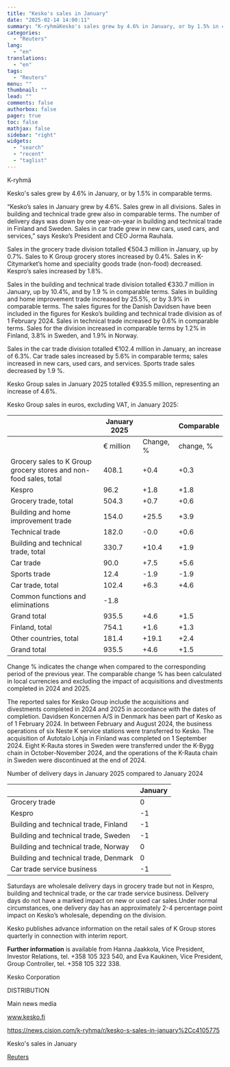 ```yaml
---
title: "Kesko's sales in January"
date: "2025-02-14 14:00:11"
summary: "K-ryhmäKesko's sales grew by 4.6% in January, or by 1.5% in comparable terms.“Kesko’s sales in January grew by 4.6%. Sales grew in all divisions. Sales in building and technical trade grew also in comparable terms. The number of delivery days was down by one year-on-year in building and technical trade..."
categories:
  - "Reuters"
lang:
  - "en"
translations:
  - "en"
tags:
  - "Reuters"
menu: ""
thumbnail: ""
lead: ""
comments: false
authorbox: false
pager: true
toc: false
mathjax: false
sidebar: "right"
widgets:
  - "search"
  - "recent"
  - "taglist"
---
```


K-ryhmä

Kesko's sales grew by 4.6% in January, or by 1.5% in comparable terms.

“Kesko’s sales in January grew by 4.6%. Sales grew in all divisions. Sales in building and technical trade grew also in comparable terms. The number of delivery days was down by one year-on-year in building and technical trade in Finland and Sweden. Sales in car trade grew in new cars, used cars, and services,” says Kesko’s President and CEO Jorma Rauhala.

Sales in the grocery trade division totalled €504.3 million in January, up by 0.7%. Sales to K Group grocery stores increased by 0.4%. Sales in K-Citymarket’s home and speciality goods trade (non-food) decreased. Kespro’s sales increased by 1.8%.

Sales in the building and technical trade division totalled €330.7 million in January, up by 10.4%, and by 1.9 % in comparable terms. Sales in building and home improvement trade increased by 25.5%, or by 3.9% in comparable terms. The sales figures for the Danish Davidsen have been included in the figures for Kesko’s building and technical trade division as of 1 February 2024. Sales in technical trade increased by 0.6% in comparable terms. Sales for the division increased in comparable terms by 1.2% in Finland, 3.8% in Sweden, and 1.9% in Norway.

Sales in the car trade division totalled €102.4 million in January, an increase of 6.3%. Car trade sales increased by 5.6% in comparable terms; sales increased in new cars, used cars, and services. Sports trade sales decreased by 1.9 %.

Kesko Group sales in January 2025 totalled €935.5 million, representing an increase of 4.6%.

Kesko Group sales in euros, excluding VAT, in January 2025:

|  | January 2025 | | Comparable |
| --- | --- | --- | --- |
|  | € million | Change, % | change, % |
| Grocery sales to K Group grocery stores and non-food sales, total | 408.1 | +0.4 | +0.3 |
| Kespro | 96.2 | +1.8 | +1.8 |
| Grocery trade, total | 504.3 | +0.7 | +0.6 |
| Building and home improvement trade | 154.0 | +25.5 | +3.9 |
| Technical trade | 182.0 | -0.0 | +0.6 |
| Building and technical trade, total | 330.7 | +10.4 | +1.9 |
| Car trade | 90.0 | +7.5 | +5.6 |
| Sports trade | 12.4 | -1.9 | -1.9 |
| Car trade, total | 102.4 | +6.3 | +4.6 |
| Common functions and eliminations | -1.8 |  |  |
| Grand total | 935.5 | +4.6 | +1.5 |
| Finland, total | 754.1 | +1.6 | +1.3 |
| Other countries, total | 181.4 | +19.1 | +2.4 |
| Grand total | 935.5 | +4.6 | +1.5 |

Change % indicates the change when compared to the corresponding period of the previous year. The comparable change % has been calculated in local currencies and excluding the impact of acquisitions and divestments completed in 2024 and 2025.

The reported sales for Kesko Group include the acquisitions and divestments completed in 2024 and 2025 in accordance with the dates of completion. Davidsen Koncernen A/S in Denmark has been part of Kesko as of 1 February 2024. In between February and August 2024, the business operations of six Neste K service stations were transferred to Kesko. The acquisition of Autotalo Lohja in Finland was completed on 1 September 2024. Eight K-Rauta stores in Sweden were transferred under the K-Bygg chain in October-November 2024, and the operations of the K-Rauta chain in Sweden were discontinued at the end of 2024.

Number of delivery days in January 2025 compared to January 2024

|  | January |
| --- | --- |
| Grocery trade | 0 |
| Kespro | -1 |
| Building and technical trade, Finland | -1 |
| Building and technical trade, Sweden | -1 |
| Building and technical trade, Norway | 0 |
| Building and technical trade, Denmark | 0 |
| Car trade service business | -1 |

Saturdays are wholesale delivery days in grocery trade but not in Kespro, building and technical trade, or the car trade service business. Delivery days do not have a marked impact on new or used car sales.Under normal circumstances, one delivery day has an approximately 2-4 percentage point impact on Kesko’s wholesale, depending on the division.

Kesko publishes advance information on the retail sales of K Group stores quarterly in connection with interim report.

**Further information** is available from Hanna Jaakkola, Vice President, Investor Relations, tel. +358 105 323 540, and Eva Kaukinen, Vice President, Group Controller, tel. +358 105 322 338.

Kesko Corporation

DISTRIBUTION

Main news media

www.kesko.fi

https://news.cision.com/k-ryhma/r/kesko-s-sales-in-january%2Cc4105775

Kesko's sales in January

[Reuters](https://www.tradingview.com/news/reuters.com,2025-02-14:newsml_Wkr55vBhz:0-kesko-s-sales-in-january/)
